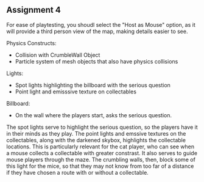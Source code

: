 ## Assignment 4

For ease of playtesting, you shoudl select the "Host as Mouse" option, as it will provide a third person view of the map, making details easier to see. 

Physics Constructs:
* Collision with CrumbleWall Object
* Particle system of mesh objects that also have physics collisions

Lights:
* Spot lights highlighting the billboard with the serious question
* Point light and emisssive texture on collectables

Billboard: 
* On the wall where the players start, asks the serious question.

The spot lights serve to highlight the serious question, so the players have it in their minds as they play. The point lights and emssive textures on the collectables, along with the darkened skybox, highlights the collectable locations. This is particularly relevant for the cat player, who can see when a mouse collects a collectable with greater constrast. It also serves to guide mouse players through the maze. The crumbling walls, then, block some of this light for the mice, so that they may not know from too far of a distance if they have chosen a route with or without a collectable. 
